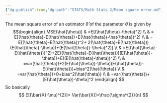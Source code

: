 ```yaml
---
{"dg-publish":true,"dg-path":"STATS/Math Stats 2/Mean square error.md","permalink":"/stats/math-stats-2/mean-square-error/","created":"2025-01-30T12:01:22.889-05:00","updated":"2025-07-11T04:17:34.551-04:00"}
---
```


The mean square error of an estimator $\hat{\theta}$ of the parameter $\theta$ is given by
$$\begin{align}
MSE(\hat{\theta}) & =E[(\hat{\theta}-\theta)^2] \\
 & = E[(\hat{\theta}-E(\hat{\theta})+E(\hat{\theta})-\hat{\theta})^2] \\
 & = E[(\hat{\theta}-E(\hat{\theta})^2+ 2(\hat{\theta}-E(\hat{\theta}))(E(\hat{\theta}-\theta))+(E(\hat{\theta})-\theta)^2)] \\
 & =E((\hat{\theta}-E(\hat{\theta}))^2)+2E((\hat{\theta}-E(\hat{\theta}))(E(\hat{\theta})-\theta))+E((E(\hat{\theta}-\theta))^2) \\
 & =var(\hat{\theta})+2(E(\hat{\theta})-\theta)(E(\hat{\theta})-E(\hat{\theta}))+bias^2(\hat{\theta}) \\
 & =var(\hat{\theta})+0+bias^2(\hat{\theta}) \\
 & =var(\hat{\theta})+[E(\hat{\theta})-\theta]^2
\end{align}
$$
So basically
$$
E[(\bar{X}-\mu)^{2}]= Var(\bar{X})=\frac{\sigma^{2}}{n}
$$
